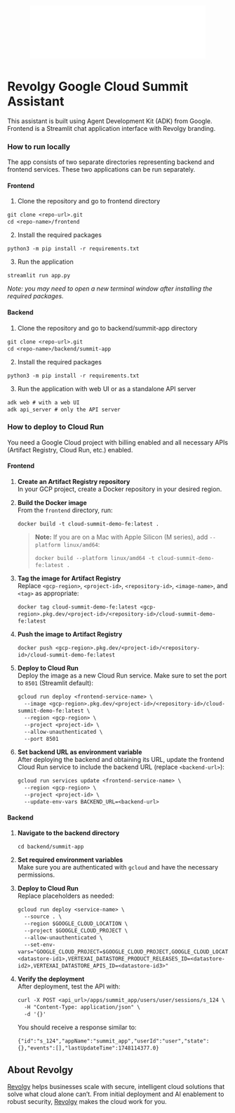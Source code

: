 <h1 align="center">
  <br>
  <a href="https://revolgy.com"><img src="assets/revolgy_logo.png" width="400px" alt="Revolgy"></a>
</h1>

# Revolgy Google Cloud Summit Assistant

This assistant is built using Agent Development Kit (ADK) from Google.
Frontend is a Streamlit chat application interface with Revolgy branding.

### How to run locally

The app consists of two separate directories representing backend and frontend services. These two applications can be run separately.

#### Frontend

1. Clone the repository and go to frontend directory

```
git clone <repo-url>.git
cd <repo-name>/frontend
```

2. Install the required packages

```
python3 -m pip install -r requirements.txt
```

3. Run the application

```
streamlit run app.py
```

_Note: you may need to open a new terminal window after installing the required packages._


#### Backend

1. Clone the repository and go to backend/summit-app directory

```
git clone <repo-url>.git
cd <repo-name>/backend/summit-app
```

2. Install the required packages

```
python3 -m pip install -r requirements.txt
```

3. Run the application with web UI or as a standalone API server

```
adk web # with a web UI
adk api_server # only the API server
```

### How to deploy to Cloud Run

You need a Google Cloud project with billing enabled and all necessary APIs (Artifact Registry, Cloud Run, etc.) enabled.

#### Frontend

1. **Create an Artifact Registry repository**  
   In your GCP project, create a Docker repository in your desired region.

2. **Build the Docker image**  
   From the `frontend` directory, run:
   ```
   docker build -t cloud-summit-demo-fe:latest .
   ```
   > **Note:** If you are on a Mac with Apple Silicon (M series), add `--platform linux/amd64`:
   > ```
   > docker build --platform linux/amd64 -t cloud-summit-demo-fe:latest .
   > ```

3. **Tag the image for Artifact Registry**  
   Replace `<gcp-region>`, `<project-id>`, `<repository-id>`, `<image-name>`, and `<tag>` as appropriate:
   ```
   docker tag cloud-summit-demo-fe:latest <gcp-region>.pkg.dev/<project-id>/<repository-id>/cloud-summit-demo-fe:latest
   ```

4. **Push the image to Artifact Registry**
   ```
   docker push <gcp-region>.pkg.dev/<project-id>/<repository-id>/cloud-summit-demo-fe:latest
   ```

5. **Deploy to Cloud Run**  
   Deploy the image as a new Cloud Run service. Make sure to set the port to `8501` (Streamlit default):
   ```
   gcloud run deploy <frontend-service-name> \
     --image <gcp-region>.pkg.dev/<project-id>/<repository-id>/cloud-summit-demo-fe:latest \
     --region <gcp-region> \
     --project <project-id> \
     --allow-unauthenticated \
     --port 8501
   ```

6. **Set backend URL as environment variable**  
   After deploying the backend and obtaining its URL, update the frontend Cloud Run service to include the backend URL (replace `<backend-url>`):
   ```
   gcloud run services update <frontend-service-name> \
     --region <gcp-region> \
     --project <project-id> \
     --update-env-vars BACKEND_URL=<backend-url>
   ```

#### Backend

1. **Navigate to the backend directory**  
   ```
   cd backend/summit-app
   ```

2. **Set required environment variables**  
   Make sure you are authenticated with `gcloud` and have the necessary permissions.

3. **Deploy to Cloud Run**  
   Replace placeholders as needed:
   ```
   gcloud run deploy <service-name> \
     --source . \
     --region $GOOGLE_CLOUD_LOCATION \
     --project $GOOGLE_CLOUD_PROJECT \
     --allow-unauthenticated \
     --set-env-vars="GOOGLE_CLOUD_PROJECT=$GOOGLE_CLOUD_PROJECT,GOOGLE_CLOUD_LOCATION=$GOOGLE_CLOUD_LOCATION,GOOGLE_GENAI_USE_VERTEXAI=1,VERTEXAI_DATASTORE_DOCS_ID=<datastore-id1>,VERTEXAI_DATASTORE_PRODUCT_RELEASES_ID=<datastore-id2>,VERTEXAI_DATASTORE_APIS_ID=<datastore-id3>"
   ```

4. **Verify the deployment**  
   After deployment, test the API with:
   ```
   curl -X POST <api_url>/apps/summit_app/users/user/sessions/s_124 \
     -H "Content-Type: application/json" \
     -d '{}'
   ```
   You should receive a response similar to:
   ```
   {"id":"s_124","appName":"summit_app","userId":"user","state":{},"events":[],"lastUpdateTime":1748114377.0}
   ```

## About Revolgy

[Revolgy](https://revolgy.com) helps businesses scale with secure, intelligent cloud solutions that solve what cloud alone can’t. From initial deployment and AI enablement to robust security, [Revolgy](https://revolgy.com) makes the cloud work for you.
